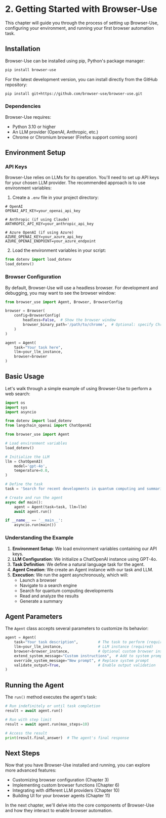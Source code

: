 # 2. Getting Started with Browser-Use

This chapter will guide you through the process of setting up Browser-Use, configuring your environment, and running your first browser automation task.

## Installation

Browser-Use can be installed using pip, Python's package manager:

```bash
pip install browser-use
```

For the latest development version, you can install directly from the GitHub repository:

```bash
pip install git+https://github.com/browser-use/browser-use.git
```

### Dependencies

Browser-Use requires:

- Python 3.10 or higher
- An LLM provider (OpenAI, Anthropic, etc.)
- Chrome or Chromium browser (Firefox support coming soon)

## Environment Setup

### API Keys

Browser-Use relies on LLMs for its operation. You'll need to set up API keys for your chosen LLM provider. The recommended approach is to use environment variables:

1. Create a `.env` file in your project directory:

```
# OpenAI
OPENAI_API_KEY=your_openai_api_key

# Anthropic (if using Claude)
ANTHROPIC_API_KEY=your_anthropic_api_key

# Azure OpenAI (if using Azure)
AZURE_OPENAI_KEY=your_azure_api_key
AZURE_OPENAI_ENDPOINT=your_azure_endpoint
```

2. Load the environment variables in your script:

```python
from dotenv import load_dotenv
load_dotenv()
```

### Browser Configuration

By default, Browser-Use will use a headless browser. For development and debugging, you may want to see the browser window:

```python
from browser_use import Agent, Browser, BrowserConfig

browser = Browser(
    config=BrowserConfig(
        headless=False,  # Show the browser window
        browser_binary_path='/path/to/chrome',  # Optional: specify Chrome binary
    )
)

agent = Agent(
    task="Your task here",
    llm=your_llm_instance,
    browser=browser
)
```

## Basic Usage

Let's walk through a simple example of using Browser-Use to perform a web search:

```python
import os
import sys
import asyncio

from dotenv import load_dotenv
from langchain_openai import ChatOpenAI

from browser_use import Agent

# Load environment variables
load_dotenv()

# Initialize the LLM
llm = ChatOpenAI(
    model='gpt-4o',
    temperature=0.0,
)

# Define the task
task = 'Search for recent developments in quantum computing and summarize the top 3 findings'

# Create and run the agent
async def main():
    agent = Agent(task=task, llm=llm)
    await agent.run()

if __name__ == '__main__':
    asyncio.run(main())
```

### Understanding the Example

1. **Environment Setup**: We load environment variables containing our API keys.
2. **LLM Configuration**: We initialize a ChatOpenAI instance using GPT-4o.
3. **Task Definition**: We define a natural language task for the agent.
4. **Agent Creation**: We create an Agent instance with our task and LLM.
5. **Execution**: We run the agent asynchronously, which will:
   - Launch a browser
   - Navigate to a search engine
   - Search for quantum computing developments
   - Read and analyze the results
   - Generate a summary

## Agent Parameters

The `Agent` class accepts several parameters to customize its behavior:

```python
agent = Agent(
    task="Your task description",         # The task to perform (required)
    llm=your_llm_instance,                # LLM instance (required)
    browser=browser_instance,             # Optional custom browser instance
    extend_system_message="Custom instructions",  # Add to system prompt
    override_system_message="New prompt", # Replace system prompt
    validate_output=True,                 # Enable output validation
)
```

## Running the Agent

The `run()` method executes the agent's task:

```python
# Run indefinitely or until task completion
result = await agent.run()

# Run with step limit
result = await agent.run(max_steps=10)

# Access the result
print(result.final_answer)  # The agent's final response
```

## Next Steps

Now that you have Browser-Use installed and running, you can explore more advanced features:

- Customizing browser configuration (Chapter 3)
- Implementing custom browser functions (Chapter 6)
- Integrating with different LLM providers (Chapter 10)
- Building UI for your browser agents (Chapter 11)

In the next chapter, we'll delve into the core components of Browser-Use and how they interact to enable browser automation.
